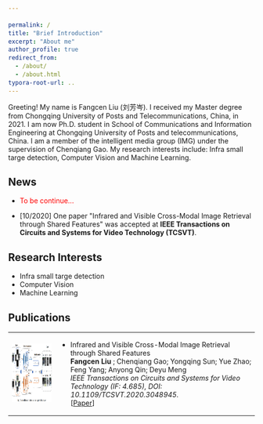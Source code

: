```yaml
---

permalink: /
title: "Brief Introduction"
excerpt: "About me"
author_profile: true
redirect_from: 
  - /about/
  - /about.html
typora-root-url: ..
---
```


Greeting! My name is Fangcen Liu (刘芳岑). I received my Master degree from Chongqing University of Posts and Telecommunications, China, in 2021. I am now  Ph.D. student in School of Communications and Information Engineering at Chongqing University of Posts and telecommunications, China. I am a member of the  intelligent media group (IMG) under the supervision of Chenqiang Gao. My research interests include: Infra small targe detection, Computer Vision and Machine Learning.    

<h2>News</h2>
<ul>
<li><p><font color="red">To be continue...</font></p>
</li>
<li><p>[10/2020] One paper "Infrared and Visible Cross-Modal Image Retrieval through Shared Features" was accepted at <b>IEEE Transactions on Circuits and Systems for Video Technology (TCSVT)</b>.</p>
</li>
</ul>
<h2>Research Interests</h2>
<ul>
<li>Infra small targe detection</li>
<li>Computer Vision</li>
<li>Machine Learning</li>
</ul>


<h2>
  Publications 
</h2>
<table>
<tbody><tr>
<td><img src="figures\Cross-Modal_Image_Retrieval.png" width="300" height="120"></td>
<td><ul>
<li><p>
	Infrared and Visible Cross-Modal Image Retrieval through Shared Features
	<br> <b>Fangcen Liu </b>; Chenqiang Gao; Yongqing Sun; Yue Zhao; Feng Yang; Anyong Qin; Deyu Meng<br> 
	<i>IEEE Transactions on Circuits and Systems for Video Technology (IF: 4.685), DOI: 10.1109/TCSVT.2020.3048945.</i><br>
	[<a href="https://ieeexplore.ieee.org/abstract/document/9312626">Paper</a>]
    </p>
</li>
</ul></td>
</tr>
</tbody></table>


